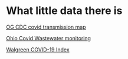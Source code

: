 # What little data there is

[OG CDC covid transmission map](http://CovidTransmissionMap.com)

[Ohio Covid Wastewater monitoring](https://coronavirus.ohio.gov/dashboards/other-resources/wastewater)

[Walgreen COVID-19 Index](https://www.walgreens.com/healthcare-solutions/covid-19-index)